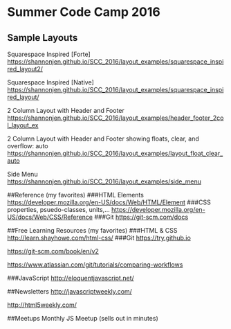 # Summer Code Camp 2016

## Sample Layouts

Squarespace Inspired [Forte]
https://shannonjen.github.io/SCC_2016/layout_examples/squarespace_inspired_layout2/

Squarespace Inspired [Native]
https://shannonjen.github.io/SCC_2016/layout_examples/squarespace_inspired_layout/

2 Column Layout with Header and Footer
https://shannonjen.github.io/SCC_2016/layout_examples/header_footer_2col_layout_ex

2 Column Layout with Header and Footer showing floats, clear, and overflow: auto
https://shannonjen.github.io/SCC_2016/layout_examples/layout_float_clear_auto

Side Menu
https://shannonjen.github.io/SCC_2016/layout_examples/side_menu

##Reference (my favorites)
###HTML Elements
https://developer.mozilla.org/en-US/docs/Web/HTML/Element
###CSS properties, psuedo-classes, units,...
https://developer.mozilla.org/en-US/docs/Web/CSS/Reference
###Git
https://git-scm.com/docs

##Free Learning Resources (my favorites)
###HTML & CSS
http://learn.shayhowe.com/html-css/
###Git
https://try.github.io

https://git-scm.com/book/en/v2

https://www.atlassian.com/git/tutorials/comparing-workflows

###JavaScript
http://eloquentjavascript.net/


##Newsletters
http://javascriptweekly.com/

http://html5weekly.com/

##Meetups
Monthly JS Meetup (sells out in minutes)